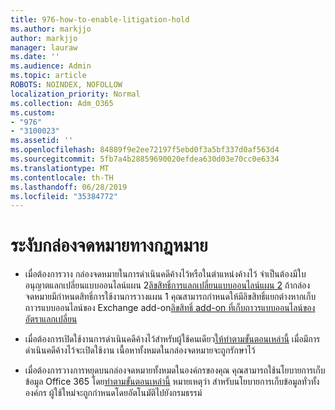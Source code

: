 ```yaml
---
title: 976-how-to-enable-litigation-hold
ms.author: markjjo
author: markjjo
manager: lauraw
ms.date: ''
ms.audience: Admin
ms.topic: article
ROBOTS: NOINDEX, NOFOLLOW
localization_priority: Normal
ms.collection: Adm_O365
ms.custom:
- "976"
- "3100023"
ms.assetid: ''
ms.openlocfilehash: 84889f9e2ee72197f5ebd0f3a5bf337d0af563d4
ms.sourcegitcommit: 5fb7a4b28859690020efdea630d03e70cc0e6334
ms.translationtype: MT
ms.contentlocale: th-TH
ms.lasthandoff: 06/28/2019
ms.locfileid: "35384772"
---
```

# <a name="place-a-mailbox-on-legal-hold"></a>ระงับกล่องจดหมายทางกฎหมาย

- เมื่อต้องการวาง กล่องจดหมายในการดำเนินคดีค้างไว้หรือในตำแหน่งค้างไว้ จำเป็นต้องมีใบอนุญาตแลกเปลี่ยนแบบออนไลน์แผน 2[ลิขสิทธิ์การแลกเปลี่ยนแบบออนไลน์แผน 2](https://docs.microsoft.com/office365/servicedescriptions/office-365-platform-service-description/office-365-plan-options) ถ้ากล่องจดหมายมีกำหนดสิทธิ์การใช้งานการวางแผน 1 คุณสามารถกำหนดให้มีลิขสิทธิ์แยกต่างหากเก็บถาวรแบบออนไลน์ของ Exchange add-on[ลิขสิทธิ์ add-on ที่เก็บถาวรแบบออนไลน์ของอัตราแลกเปลี่ยน](https://docs.microsoft.com/office365/servicedescriptions/exchange-online-archiving-service-description)

- เมื่อต้องการเปิดใช้งานการดำเนินคดีค้างไว้สำหรับผู้ใช้คนเดียว[ให้ทำตามขั้นตอนเหล่านี้](https://docs.microsoft.com/office365/SecurityCompliance/place-a-mailbox-on-litigation-hold) เมื่อมีการดำเนินคดีค้างไว้จะเปิดใช้งาน เนื้อหาทั้งหมดในกล่องจดหมายจะถูกรักษาไว้

- เมื่อต้องการวางการหยุดบนกล่องจดหมายทั้งหมดในองค์กรของคุณ คุณสามารถใช้นโยบายการเก็บข้อมูล Office 365 โดย[ทำตามขั้นตอนเหล่านี้](https://docs.microsoft.com/office365/securitycompliance/retention-policies#applying-a-retention-policy-to-an-entire-organization-or-specific-locations) หมายเหตุว่า สำหรับนโยบายการเก็บข้อมูลทั่วทั้งองค์กร ผู้ใช้ใหม่จะถูกกำหนดโดยอัตโนมัติไปยังกรมธรรม์
